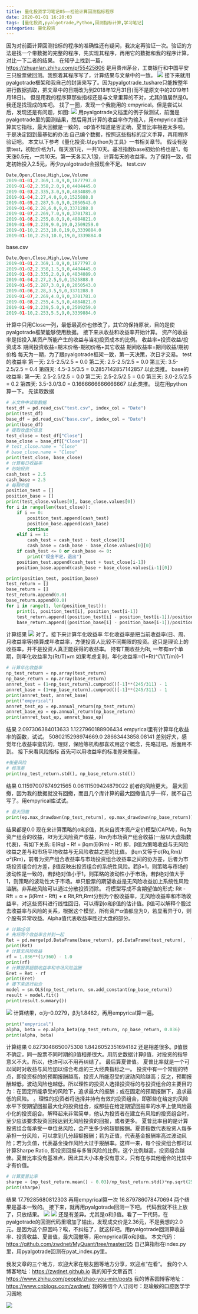 ```yaml
---
title: 量化投资学习笔记05——检验计算回测指标程序
date: 2020-01-01 16:20:03
tags: [量化投资,pyalgotrade,Python,回测指标计算,学习笔记]
categories: 量化投资
---
```

因为对前面计算回测指标的程序的准确性还有疑问，我决定再验证一次。验证的方法是找一个带数据的完整的程序，先实现其程序，再用它的数据和我的程序计算，对比一下二者的结果。
在知乎上找到一篇，https://zhuanlan.zhihu.com/p/55425806 是用贵州茅台，工商银行和中国平安三只股票做回测。我照着其程序写了，计算结果与文章中的一致。
![](https://zymblog-1258069789.cos.ap-chengdu.myqcloud.com/blog0178-QTLearn/05/01.png)
接下来就用pyalgotrade框架和我自己的封装来写了。因为pyalgotrade_tushare只能按整年进行数据抓取，把文章中的日期改为到2018年12月31日(而不是原文中的2019年1月18日)。
但是用我的程序算那些指标还是与文章里算的不对，尤其β值居然是0。我还是找现成的库吧。
找了一圈，发现一个我能用的:empyrical。但是尝试以后，发现还是有问题，如图:
![](https://zymblog-1258069789.cos.ap-chengdu.myqcloud.com/blog0178-QTLearn/05/02.png)
用pyalgotrade文档里的例子做测试，前面是pyalgotrade里的回测结果，然后用其计算的收益率作为输入，用empyrical库计算其它指标，最大回撤是一致的，αβ值不知道是否正确，夏普比率相差太多啦。
于是决定回到最基础的办法:自己编个数据，按照这些指标的定义手算，再用程序验证吧。
本文以下参考《量化投资:以python为工具》一书相关章节。
假设有股票test，初始价格为1，每天涨1元，一共10天。基准指数base初始价格也是1，每天涨0.5元，一共10天。第一天各买入1股，计算每天的收益率。为了保持一致，假定初始投入2.5元，再少pyalgotrade会报现金不足。
test.csv
```python
Date,Open,Close,High,Low,Volume
2019-01-01,2.369,1.0,9,0,1877797.0
2019-01-02,2.358,2.0,9,0,4404445.0
2019-01-03,2.335,3.0,9,0,4834089.0
2019-01-04,2.27,4.0,9,0,1525888.0
2019-01-05,2.287,5.0,9,0,2050543.0
2019-01-06,2.28,6.0,9,0,3371288.0
2019-01-07,2.269,7.0,9,0,3701781.0
2019-01-08,2.255,8.0,9,0,4884821.0
2019-01-09,2.239,9.0,19,0,2509259.0
2019-01-10,2.253,10.0,19,0,3339884.0
2019-01-10,2.253,10.0,19,0,3339884.0
```
base.csv
```python
Date,Open,Close,High,Low,Volume
2019-01-01,2.369,1.0,9,0,1877797.0
2019-01-02,2.358,1.5,9,0,4404445.0
2019-01-03,2.335,2.0,9,0,4834089.0
2019-01-04,2.27,2.5,9,0,1525888.0
2019-01-05,2.287,3.0,9,0,2050543.0
2019-01-06,2.28,3.5,9,0,3371288.0
2019-01-07,2.269,4.0,9,0,3701781.0
2019-01-08,2.255,4.5,9,0,4884821.0
2019-01-09,2.239,5.0,9,0,2509259.0
2019-01-10,2.253,5.5,9,0,3339884.0
```
计算中只用Close一列，最低最高价也修改了，其它的保持原状，目的是使pyalgotrade框架能够使用数据。
接下来从收益和收益率开始计算。
资产的收益率是指投入某资产所能产生的收益与当初投资成本的比例。
收益率=投资收益/投资成本
期间投资收益=期末价格-期初价格+其它收益
期间收益率=期间收益/期初价格
每天为一期，为了跟pyalgotrade框架一致，第一天决策，次日才交易。
test的收益率
第一天: 2.5-2.5/2.5 = 0.0
第二天: 2.5-2.5/2.5 = 0.0
第三天: 3.5-2.5/2.5 = 0.4
第四天: 4.5-3.5/3.5 = 0.2857142857142857
以此类推。
base的收益率:
第一天: 2.5-2.5/2.5 = 0.0
第二天: 2.5-2.5/2.5 = 0.0
第三天: 3.0-2.5/2.5 = 0.2
第四天: 3.5-3.0/3.0 = 0.1666666666666667
以此类推。
现在用python算一下。
先读取数据
```python
# 从文件中读取数据
test_df = pd.read_csv("test.csv", index_col = "Date")
print(test_df)
base_df = pd.read_csv("base.csv", index_col = "Date")
print(base_df)
# 提取收盘价信息
test_close = test_df["Close"]
base_close = base_df[["Close"]]
# test_close.name = "Close"
# base_close.name = "Close"
print(test_close, base_close)
# 计算每日收益率
# 初始投资
cash_test = 2.5
cash_base = 2.5
# 每期市值
position_test = []
position_base = []
print(test_close.values[0], base_close.values[0])
for i in range(len(test_close)):
    if i == 0:
        position_test.append(cash_test)
        position_base.append(cash_base)
        continue
    elif i == 1:
        cash_test = cash_test - test_close[0]
        cash_base = cash_base - base_close.values[0][0]
    if cash_test <= 0 or cash_base <= 0:
        print("现金不足，退出")
    position_test.append(cash_test + test_close[i-1])
    position_base.append(cash_base + base_close.values[i-1][0])

print(position_test, position_base)
test_return = []
base_return = []
test_return.append(0.0)
base_return.append(0.0)
for i in range(1, len(position_test)):
    print(i, position_test[i], position_test[i-1])
    test_return.append((position_test[i] - position_test[i-1])/position_test[i-1])
    base_return.append((position_base[i] - position_base[i-1])/position_base[i-1])
```
计算结果
![](https://zymblog-1258069789.cos.ap-chengdu.myqcloud.com/blog0178-QTLearn/05/03.png)
对了。接下来计算年化收益率
年化收益率是把当前收益率(日、周、月收益率等)换算成年收益率，方便投资人比较不同期限的投资。这只是理论上的收益率，并不是投资人真正能获得的收益率。
持有T期收益为Rt, 一年有m个单期，则年化收益率为(Rt/T)×m
如果考虑复利，年化收益率=(1+Rt)^(1/(T/m))-1
```python
# 计算年化收益率
np_test_return = np.array(test_return)
np_base_return = np.array(base_return)
annret_test = (1+np_test_return).cumprod()[-1]**(245/311) - 1
annret_base = (1+np_base_return).cumprod()[-1]**(245/311) - 1
print(annret_test, annret_base)
print("empyrical")
annret_test_ep = ep.annual_return(np_test_return)
annret_base_ep = ep.annual_return(np_base_return)
print(annret_test_ep, annret_base_ep)
```
结果
2.097306384013633 1.1227960188906434
empyrical里有计算年化收益率的函数，试试。
5080215298974669.0 28663443858.08141
差别好大，感觉年化收益率蛮坑的，理财，保险等机构都喜欢用这个概念，先略过吧。后面用不到。
接下来看风险指标
首先可以用收益率的标准差来衡量。
```python
#衡量风险
# 标准差
print(np_test_return.std(), np_base_return.std())
```
结果
0.11597007874921565 0.06111509424879022
前者的风险更大。
最大回撤，因为我的数据就没有回撤，而且几个库计算的最大回撤值几乎一样，就不自己写了。用empyrical库试试。
```python
# 最大回撤
print(ep.max_drawdown(np_test_return), ep.max_drawdown(np_base_return))
```
结果都是0.0
现在来计算策略的α和β值，其来自资本资产定价模型(CAPM)，Rq为资产组合的收益，Rf为无风险资产收益，Rm为市场资产组合收益(一般以大盘指数代表)，有如下关系:
E(Rq) - Rf = βqm(E(Rm) - Rf)
即，β值为策略收益与无风险收益之差与和市场平均收益与无风险收益之差的比值。
βqm又等于σ(Rq,Rm)/σ²(Rm)，前者为资产组合收益率与市场投资组合收益率之间的协方差，后者为市场投资组合的方差，β值反映出投资组合的系统性风险。若β=1，则策略与市场的波动性是一致的，若β绝对值小于1，则策略的波动性小于市场，若β绝对值大于1，则策略的波动性大于市场。单只股票的期望收益是无风险收益加上系统性风险溢酬。非系统风险可以通过分散投资消除。
将模型写成不含期望值的形式:
Rit - Rft = α + β(Rmt - Rft) + ε
Rit,Rft,Rmt分别为个股收益率，无风险收益率和市场收益率，对这些资料进行线性回归，可以得到α和β值的估计值。β值可以解释个股过去收益率与风险的关系，根据这个模型，所有资产α值都应为0，若显著异于0，则个股有异常收益。Alpha值代表收益率胜过大盘的部分。
```python
# 计算αβ值
# 先将两个收益率合并到一起
Ret = pd.merge(pd.DataFrame(base_return), pd.DataFrame(test_return),  left_index = True, right_index = True, how = "inner")
print(Ret)
# 计算无风险收益
rf = 1.036**(1/360) - 1.0
print(rf)
# 计算股票超额收益率和市场风险溢酬
Eret = Ret - rf
print(Eret)
# 接下来进行拟合
model = sm.OLS(np_test_return, sm.add_constant(np_base_return))
result = model.fit()
print(result.summary())
```
![](https://zymblog-1258069789.cos.ap-chengdu.myqcloud.com/blog0178-QTLearn/05/04.png)
计算结果，α为-0.0279，β为1.8462，再用empyrical算一遍。
```python
print("empyrical")
alpha, beta = ep.alpha_beta(np_test_return, np_base_return, 0.036)
print(alpha, beta)
```
计算结果
0.8273048650075308 1.8426052351694182
还是相差很多。β值很不确定，同一股票不同时期的β值相差很大。用历史数据计算β值，对投资的指导意义不大。所以，也许可以不用再纠结了。
最后算夏普值。
夏普比率就是一个可以同时对收益与风险加以综合考虑的三大经典指标之一。 投资中有一个常规的特 点，即投资标的的预期报酬越高，投资人所能忍受的波动风险越高；反之，预期报酬越低，波动风险也越低。所以理性的投资人选择投资标的与投资组合的主要目的为：在固定所能承受的风险下，追求最大的报酬；或在固定的预期报酬下，追求最低的风险。
。理性的投资者将选择并持有有效的投资组合，即那些在给定的风险水平下使期望回报最大化的投资组合，或那些在给定期望回报率的水平上使风险最小化的投资组合。解释起来非常简单，他认为投资者在建立有风险的投资组合时，至少应该要求投资回报达到无风险投资的回报，或者更多。
夏普比率目的是计算投资组合每承受一单位总风险，会产生多少的超额报酬。夏普指数代表投资人每多承担一分风险，可以拿到几分超额报酬；若为正值，代表基金报酬率高过波动风险；若为负值，代表基金操作风险大过于报酬率。这样一来，每个投资组合都可以计算Sharpe Ratio, 即投资回报与多冒风险的比例，这个比例越高，投资组合越佳。夏普比率没有基准点，因此其大小本身没有意义，只有在与其他组合的比较中才有价值。
```python
# 计算夏普比率
sharpe = (np_test_return.mean() - 0.03)/np_test_return.std()*np.sqrt(252)
print(sharpe)
```
结果
17.79285680812303
再用empyrical算一次
16.879786078470694
两个结果是基本一致的。
接下来，就再用pyalgotrade回测一下吧。
代码我就不往上放了，只放结果。
![](https://zymblog-1258069789.cos.ap-chengdu.myqcloud.com/blog0178-QTLearn/05/05.png)
![](https://zymblog-1258069789.cos.ap-chengdu.myqcloud.com/blog0178-QTLearn/05/06.png)
还是有差异。尤其是α和β值。看了一下代码，在pyalgotrade的回测代码里增加了输出，发现成交价是2.36元，不是我想的2.0元。是因为这个原因吗？唉，不纠结了，就这样吧。用pyalgotrade回测算收益率、投资收益、夏普值，最大回撤等，用empyrical算α和β值。
本文代码：
https://github.com/zwdnet/MyQuant/tree/master/05
自己算指标在index.py里，用pyalgotrade回测在pyat_index.py里。

我发文章的三个地方，欢迎大家在朋友圈等地方分享，欢迎点“在看”。
我的个人博客地址：https://zwdnet.github.io
我的知乎文章首页： https://www.zhihu.com/people/zhao-you-min/posts
我的博客园博客地址： https://www.cnblogs.com/zwdnet/
我的微信个人订阅号：赵瑜敏的口腔医学学习园地

![](https://zymblog-1258069789.cos.ap-chengdu.myqcloud.com/other/wx.jpg)